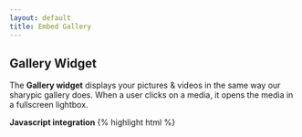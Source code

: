 ```yaml
---
layout: default
title: Embed Gallery
---
```


## Gallery Widget

The **Gallery widget** displays your pictures & videos in the same way our sharypic gallery does. When a user clicks on a media, it opens the media in a fullscreen lightbox.

**Javascript integration**
{% highlight html %}
<div id="sharypic-widget" style="height: 100%" 
     data-sharypic-mode="gallery" 
     data-sharypic-uid="<%= :event-uid %>" 
     data-sharypic-collection="<%= :collection-pname %>" 
     data-sharypic-scoped-to="<%= :scope %>" 
     data-sharypic-social-enabled="<%= :social_enabled %>">
</div>
<script src="//d1jr13qx3aszph.cloudfront.net/widget.loader-1.0.js" type="text/javacript"></script>
{% endhighlight %}

**HTML integration (iframe)**
{% highlight html %}
<iframe 
  width="100%" height="100%" 
  scrolling="yes" frameborder="0" 
  src="https://www.sharypic.com/events/:event-uid/widget/grid?collection=:collection-pname&theme=:theme&grid_count=:grid_count&scoped_to=:scope">
    <a href="https://www.sharypic.com/:event-uid/:collection-pname" title="Grid Widget - All photos & videos collected by Sharypic">Grid Widget - All photos & videos collected by Sharypic</a>
</iframe>
{% endhighlight %}

The **Gallery widget** can be configured with the following params :

* **data-sharypic-mode** : current widget mode (gallery|slideshow)
* **data-sharypic-uid** : unique identifier of the sharypic event you want to display.
* **data-sharypic-collection** :  name of the photo collection you want to display (collections are not yet available on all events). Optional, default value is all
* **data-sharypic-scoped-to** : pictures or videos or pictures_and_videos. Constraints to include media of a specific type.
* **data-sharypic-social-enabled** : show or not share on social networks


## Sizing your widget

Width and height of the widget must be configured within the style attribute of the main tag ex:
{% highlight html %}
<div id="sharypic-widget" style="height: 200px; width: 400px;" 
     data-sharypic-mode="slideshow" 
     data-sharypic-uid="<%= :event-uid %>" 
     data-sharypic-collection="<%= :collection-pname %>" 
     data-sharypic-scoped-to="<%= :scope %>" 
     data-sharypic-social-enabled="<%= :social_enabled %>" 
     data-sharypic-autoplay="<%= :autoplay %>" >
</div>
{% endhighlight %}


## White label

Both widget can embed with Javascript, so you can use your own CSS to customize our elements. Feel free to contact us for more information
